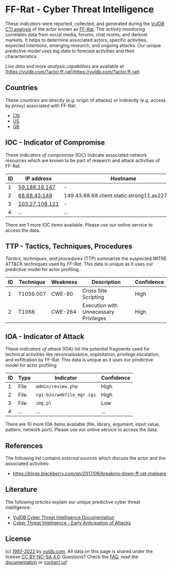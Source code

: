 # FF-Rat - Cyber Threat Intelligence

These _indicators_ were reported, collected, and generated during the [VulDB CTI analysis](https://vuldb.com/?kb.cti) of the actor known as [FF-Rat](https://vuldb.com/?actor.ff-rat). The _activity monitoring_ correlates data from social media, forums, chat rooms, and darknet markets. It helps to determine associated actors, specific activities, expected intentions, emerging research, and ongoing attacks. Our unique _predictive model_ uses _big data_ to forecast activities and their characteristics.

_Live data_ and more _analysis capabilities_ are available at [https://vuldb.com/?actor.ff-rat](https://vuldb.com/?actor.ff-rat)

## Countries

These _countries_ are directly (e.g. origin of attacks) or indirectly (e.g. access by proxy) associated with FF-Rat:

* [CN](https://vuldb.com/?country.cn)
* [US](https://vuldb.com/?country.us)
* [GB](https://vuldb.com/?country.gb)

## IOC - Indicator of Compromise

These _indicators of compromise_ (IOC) indicate associated network resources which are known to be part of research and attack activities of FF-Rat.

ID | IP address | Hostname | Campaign | Confidence
-- | ---------- | -------- | -------- | ----------
1 | [59.188.16.147](https://vuldb.com/?ip.59.188.16.147) | - | - | High
2 | [68.68.43.149](https://vuldb.com/?ip.68.68.43.149) | 149.43.68.68.client.static.strong11.as22781.net | - | High
3 | [103.27.108.121](https://vuldb.com/?ip.103.27.108.121) | - | - | High
4 | ... | ... | ... | ...

There are 1 more IOC items available. Please use our online service to access the data.

## TTP - Tactics, Techniques, Procedures

_Tactics, techniques, and procedures_ (TTP) summarize the suspected MITRE ATT&CK techniques used by _FF-Rat_. This data is unique as it uses our predictive model for actor profiling.

ID | Technique | Weakness | Description | Confidence
-- | --------- | -------- | ----------- | ----------
1 | T1059.007 | CWE-80 | Cross Site Scripting | High
2 | T1068 | CWE-264 | Execution with Unnecessary Privileges | High

## IOA - Indicator of Attack

These _indicators of attack_ (IOA) list the potential fragments used for technical activities like reconnaissance, exploitation, privilege escalation, and exfiltration by FF-Rat. This data is unique as it uses our predictive model for actor profiling.

ID | Type | Indicator | Confidence
-- | ---- | --------- | ----------
1 | File | `admin/review.php` | High
2 | File | `cgi-bin/webfile_mgr.cgi` | High
3 | File | `img.pl` | Low
4 | ... | ... | ...

There are 10 more IOA items available (file, library, argument, input value, pattern, network port). Please use our online service to access the data.

## References

The following list contains _external sources_ which discuss the actor and the associated activities:

* https://blogs.blackberry.com/en/2017/06/breaking-down-ff-rat-malware

## Literature

The following _articles_ explain our unique predictive cyber threat intelligence:

* [VulDB Cyber Threat Intelligence Documentation](https://vuldb.com/?kb.cti)
* [Cyber Threat Intelligence - Early Anticipation of Attacks](https://www.scip.ch/en/?labs.20201022)

## License

(c) [1997-2022](https://vuldb.com/?kb.changelog) by [vuldb.com](https://vuldb.com/?kb.about). All data on this page is shared under the license [CC BY-NC-SA 4.0](https://creativecommons.org/licenses/by-nc-sa/4.0/). Questions? Check the [FAQ](https://vuldb.com/?kb.faq), read the [documentation](https://vuldb.com/?kb) or [contact us](https://vuldb.com/?contact)!
